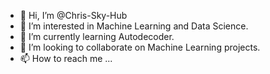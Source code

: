 - 👋 Hi, I’m @Chris-Sky-Hub
- 👀 I’m interested in Machine Learning and Data Science.
- 🌱 I’m currently learning Autodecoder.
- 💞️ I’m looking to collaborate on Machine Learning projects.
- 📫 How to reach me ...

<!---
Chris-Sky-Hub/Chris-Sky-Hub is a ✨ special ✨ repository because its `README.md` (this file) appears on your GitHub profile.
You can click the Preview link to take a look at your changes.
--->
